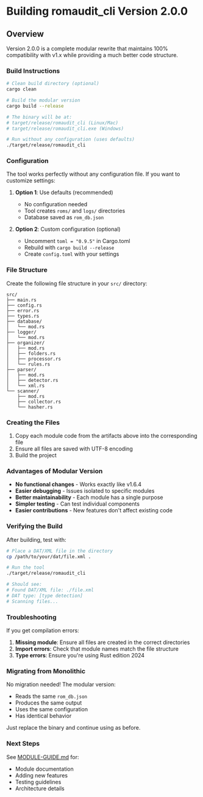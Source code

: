# Building romaudit_cli Version 2.0.0

## Overview

Version 2.0.0 is a complete modular rewrite that maintains 100% compatibility with v1.x while providing a much better code structure.

### Build Instructions

```bash
# Clean build directory (optional)
cargo clean

# Build the modular version
cargo build --release

# The binary will be at:
# target/release/romaudit_cli (Linux/Mac)
# target/release/romaudit_cli.exe (Windows)

# Run without any configuration (uses defaults)
./target/release/romaudit_cli
```

### Configuration

The tool works perfectly without any configuration file. If you want to customize settings:

1. **Option 1**: Use defaults (recommended)
   - No configuration needed
   - Tool creates `roms/` and `logs/` directories
   - Database saved as `rom_db.json`

2. **Option 2**: Custom configuration (optional)
   - Uncomment `toml = "0.9.5"` in Cargo.toml
   - Rebuild with `cargo build --release`
   - Create `config.toml` with your settings

### File Structure

Create the following file structure in your `src/` directory:

```
src/
├── main.rs
├── config.rs
├── error.rs
├── types.rs
├── database/
│   └── mod.rs
├── logger/
│   └── mod.rs
├── organizer/
│   ├── mod.rs
│   ├── folders.rs
│   ├── processor.rs
│   └── rules.rs
├── parser/
│   ├── mod.rs
│   ├── detector.rs
│   └── xml.rs
└── scanner/
    ├── mod.rs
    ├── collector.rs
    └── hasher.rs
```

### Creating the Files

1. Copy each module code from the artifacts above into the corresponding file
2. Ensure all files are saved with UTF-8 encoding
3. Build the project

### Advantages of Modular Version

- **No functional changes** - Works exactly like v1.6.4
- **Easier debugging** - Issues isolated to specific modules
- **Better maintainability** - Each module has a single purpose
- **Simpler testing** - Can test individual components
- **Easier contributions** - New features don't affect existing code

### Verifying the Build

After building, test with:

```bash
# Place a DAT/XML file in the directory
cp /path/to/your/dat/file.xml .

# Run the tool
./target/release/romaudit_cli

# Should see:
# Found DAT/XML file: ./file.xml
# DAT type: [type detection]
# Scanning files...
```

### Troubleshooting

If you get compilation errors:

1. **Missing module**: Ensure all files are created in the correct directories
2. **Import errors**: Check that module names match the file structure
3. **Type errors**: Ensure you're using Rust edition 2024

### Migrating from Monolithic

No migration needed! The modular version:
- Reads the same `rom_db.json`
- Produces the same output
- Uses the same configuration
- Has identical behavior

Just replace the binary and continue using as before.

### Next Steps

See [MODULE-GUIDE.md](MODULE-GUIDE.md) for:
- Module documentation
- Adding new features
- Testing guidelines
- Architecture details